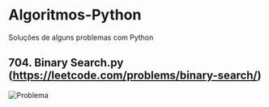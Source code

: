 # Algoritmos-Python
Soluções de alguns problemas com Python

## 704. Binary Search.py (https://leetcode.com/problems/binary-search/)
![Problema](https://drive.google.com/uc?id=1T8-TAfzaHc-TrwqAPj-dh43ie7mytJ_m)
